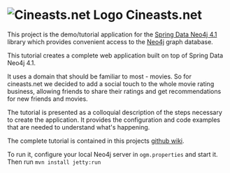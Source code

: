 ![Cineasts.net Logo](https://github.com/jexp/cineasts/raw/master/cineasts.png)
Cineasts.net
============

This project is the demo/tutorial application for the [Spring Data Neo4j 4.1](https://github.com/SpringSource/spring-data-neo4j) library which provides convenient access to the [Neo4j](http://neo4j.org) graph database.

This tutorial creates a complete web application built on top of Spring Data Neo4j 4.1.

It uses a domain that should be familiar to most - movies. So for cineasts.net we decided to add a social
touch to the whole movie rating business, allowing friends to share their ratings and get recommendations
for new friends and movies.

The tutorial is presented as a colloquial description of the steps necessary to create the application.
It provides the configuration and code examples that are needed to understand what's happening.

The complete tutorial is contained in this projects [github wiki](https://github.com/jexp/cineasts/wiki).

To run it, configure your local Neo4j server in `ogm.properties` and start it. Then run `mvn install jetty:run`
